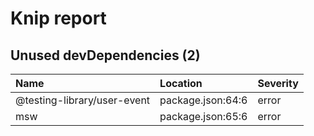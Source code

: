 # Knip report

## Unused devDependencies (2)

| Name                        | Location          | Severity |
| :-------------------------- | :---------------- | :------- |
| @testing-library/user-event | package.json:64:6 | error    |
| msw                         | package.json:65:6 | error    |
